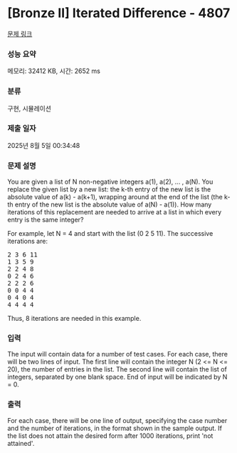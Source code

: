 # [Bronze II] Iterated Difference - 4807 

[문제 링크](https://www.acmicpc.net/problem/4807) 

### 성능 요약

메모리: 32412 KB, 시간: 2652 ms

### 분류

구현, 시뮬레이션

### 제출 일자

2025년 8월 5일 00:34:48

### 문제 설명

<p>You are given a list of N non-negative integers a(1), a(2), ... , a(N). You replace the given list by a new list: the k-th entry of the new list is the absolute value of a(k) - a(k+1), wrapping around at the end of the list (the k-th entry of the new list is the absolute value of a(N) - a(1)). How many iterations of this replacement are needed to arrive at a list in which every entry is the same integer?</p>

<p>For example, let N = 4 and start with the list (0 2 5 11). The successive iterations are:</p>

<pre>2 3 6 11
1 3 5 9
2 2 4 8
0 2 4 6
2 2 2 6
0 0 4 4
0 4 0 4
4 4 4 4</pre>

<p>Thus, 8 iterations are needed in this example.</p>

### 입력 

 <p>The input will contain data for a number of test cases. For each case, there will be two lines of input. The first line will contain the integer N (2 <= N <= 20), the number of entries in the list. The second line will contain the list of integers, separated by one blank space. End of input will be indicated by N = 0.</p>

### 출력 

 <p>For each case, there will be one line of output, specifying the case number and the number of iterations, in the format shown in the sample output. If the list does not attain the desired form after 1000 iterations, print 'not attained'.</p>

